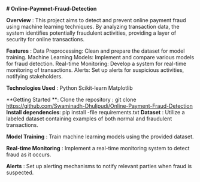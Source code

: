 **# Online-Paymnet-Fraud-Detection**

**Overview** : This project aims to detect and prevent online payment fraud using machine learning techniques. By analyzing transaction data, the system identifies potentially fraudulent activities, providing a layer of security for online transactions.

**Features** : Data Preprocessing: Clean and prepare the dataset for model training. Machine Learning Models: Implement and compare various models for fraud detection. Real-time Monitoring: Develop a system for real-time monitoring of transactions. Alerts: Set up alerts for suspicious activities, notifying stakeholders.

**Technologies Used** : Python Scikit-learn Matplotlib

**Getting Started **: Clone the repository : git clone https://github.com/Swaminadh-Dhulipudi/Online-Payment-Fraud-Detection 
**Install dependencies**: pip install -file requirements.txt
**Dataset** : Utilize a labeled dataset containing examples of both normal and fraudulent transactions.

**Model Training** : Train machine learning models using the provided dataset.

**Real-time Monitoring** : Implement a real-time monitoring system to detect fraud as it occurs.

**Alerts** : Set up alerting mechanisms to notify relevant parties when fraud is suspected.
